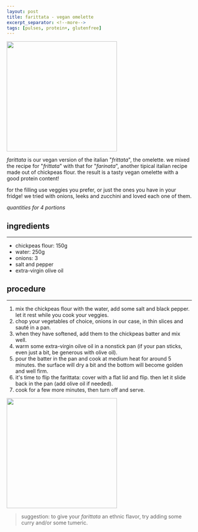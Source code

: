 ```yaml
---
layout: post
title: farittata - vegan omelette
excerpt_separator: <!--more-->
tags: [pulses, protein+, glutenfree]
---
```


 <img src="../../../images/farittata.jpeg" width="300">
 
 <!--more-->
*farittata* is our vegan version of the italian "*frittata*", the omelette. we mixed the recipe for "*frittata*" with that for "*farinata*", another tipical italian recipe made out of chickpeas flour. the result is a tasty vegan omelette with a good protein content!

for the filling use veggies you prefer, or just the ones you have in your fridge! we tried with onions, leeks and zucchini and loved each one of them.

*quantities for 4 portions*

## ingredients
---

- chickpeas flour: 150g
- water: 250g
- onions: 3
- salt and pepper
- extra-virgin olive oil

## procedure
---

1. mix the chickpeas flour with the water, add some salt and black pepper. let it rest while you cook your veggies.
2. chop your vegetables of choice, onions in our case, in thin slices and sauté in a pan.
3. when they have softened, add them to the chickpeas batter and mix well.
4. warm some extra-virgin oilve oil in a nonstick pan (if your pan sticks, even just a bit, be generous with olive oil).
5. pour the batter in the pan and cook at medium heat for around 5 minutes. the surface will dry a bit and the bottom will become golden and well firm.
6. it's time to flip the farittata: cover with a flat lid and flip. then let it slide back in the pan (add olive oil if needed).
7. cook for a few more minutes, then turn off and serve.

<img src="../../../images/farittata-side.jpeg" width="300">

> suggestion: to give your *farittata* an ethnic flavor, try adding some curry and/or some tumeric.